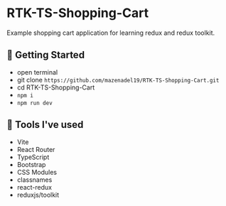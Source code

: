 # RTK-TS-Shopping-Cart

Example shopping cart application for learning redux and redux toolkit.

## 🚀 Getting Started

- open terminal
- git clone `https://github.com/mazenadel19/RTK-TS-Shopping-Cart.git`
- cd RTK-TS-Shopping-Cart
- `npm i`
- `npm run dev`

## 🧰 Tools I've used

- Vite
- React Router
- TypeScript
- Bootstrap
- CSS Modules
- classnames
- react-redux
- reduxjs/toolkit